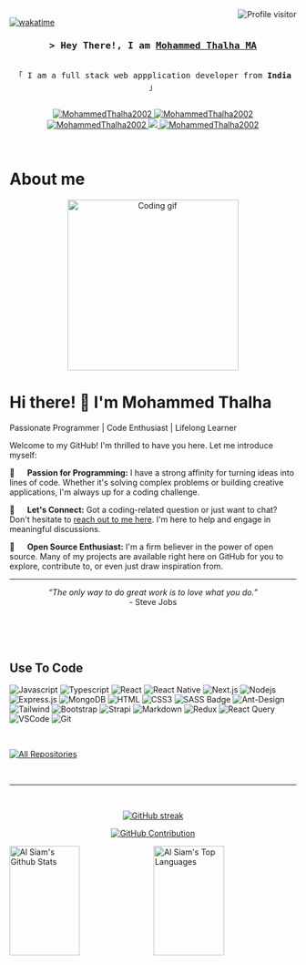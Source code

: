 <!--
<h2 align="center">
  Welcome to Al Siam World!
  <img src="https://media.giphy.com/media/hvRJCLFzcasrR4ia7z/giphy.gif" width="28">
</h2>
-->

<!--
<p align="center">
  <a href="https://github.com/MohammedThalha2002"><img src="https://readme-typing-svg.herokuapp.com/?lines=Self%20Taught%20Programmer;Front%20End%20Developer;1.5%2B%20years%20of%20coding%20experience;Always%20learning%20new%20things&center=true&width=380&height=45"></a>
</p>

 -->

<a href="https://komarev.com/ghpvc/?username=MohammedThalha2002">
  <img align="right" src="https://komarev.com/ghpvc/?username=MohammedThalha2002&label=Visitors&color=0e75b6&style=flat" alt="Profile visitor" />
</a>

[![wakatime](https://wakatime.com/badge/user/eebb3dd8-d9b2-40de-9b88-6fd6cac99dbc.svg)](https://wakatime.com/@eebb3dd8-d9b2-40de-9b88-6fd6cac99dbc)

<!-- Intro  -->
<h3 align="center">
        <samp>&gt; Hey There!, I am
                <b><a target="_blank" href="https://github.com/MohammedThalha2002">Mohammed Thalha MA</a></b>
        </samp>
</h3>

<p align="center"> 
  <samp>
    <br>
    「 I am a full stack web appplication developer from <b>India</b> 」
    <br>
    <br>
  </samp>
</p>

<p align="center">
 <a href="https://www.linkedin.com/in/mohammed-thalha-a258a81b6/" target="blank">
  <img src="https://img.shields.io/badge/Website-DC143C?style=for-the-badge&logo=medium&logoColor=white" alt="MohammedThalha2002" />
 </a>
 <a href="https://www.linkedin.com/in/mohammed-thalha-a258a81b6/" target="_blank">
  <img src="https://img.shields.io/badge/LinkedIn-0077B5?style=for-the-badge&logo=linkedin&logoColor=white" alt="MohammedThalha2002"/>
 </a>
 <a href="https://dev.to" target="_blank">
  <img src="https://img.shields.io/badge/dev.to-0A0A0A?style=for-the-badge&logo=dev.to&logoColor=white" alt="MohammedThalha2002" />
 </a>
 <a href="https://twitter.com" target="_blank">
  <img src="https://img.shields.io/badge/Twitter-1DA1F2?style=for-the-badge&logo=twitter&logoColor=white" />
 </a>
 <a href="https://instagram.com/MohammedThalha2002.dev" target="_blank">
  <img src="https://img.shields.io/badge/Instagram-fe4164?style=for-the-badge&logo=instagram&logoColor=white" alt="MohammedThalha2002" />
 </a> 
</p>
<br />

<!-- About Section -->

# About me

<p align="center">
  <img width="300" src="https://media4.giphy.com/media/v1.Y2lkPTc5MGI3NjExeTZ1ZWR1MWt0OHc2czJ6MjBmZm95cjN0ZjJmYWhxaGlwZWJ2eG56bCZlcD12MV9naWZzX3NlYXJjaCZjdD1n/13HgwGsXF0aiGY/giphy.gif" alt="Coding gif" />
</p>

# Hi there! 👋 I'm Mohammed Thalha

Passionate Programmer | Code Enthusiast | Lifelong Learner

Welcome to my GitHub! I'm thrilled to have you here. Let me introduce myself:

🚀 &emsp; **Passion for Programming:** I have a strong affinity for turning ideas into lines of code. Whether it's solving complex problems or building creative applications, I'm always up for a coding challenge.

💬 &emsp; **Let's Connect:** Got a coding-related question or just want to chat? Don't hesitate to [reach out to me here](https://github.com/MohammedThalha2002). I'm here to help and engage in meaningful discussions.

🌟 &emsp; **Open Source Enthusiast:** I'm a firm believer in the power of open source. Many of my projects are available right here on GitHub for you to explore, contribute to, or even just draw inspiration from.

---

<p align="center">
  <i>“The only way to do great work is to love what you do.”</i><br/>
  - Steve Jobs
</p>

<br/>
<br/>
<br/>

## Use To Code

![Javascript](https://img.shields.io/badge/Javascript-F0DB4F?style=for-the-badge&labelColor=black&logo=javascript&logoColor=F0DB4F)
![Typescript](https://img.shields.io/badge/Typescript-007acc?style=for-the-badge&labelColor=black&logo=typescript&logoColor=007acc)
![React](https://img.shields.io/badge/-React-61DBFB?style=for-the-badge&labelColor=black&logo=react&logoColor=61DBFB)
![React Native](https://img.shields.io/badge/React_Native-20232A?style=for-the-badge&logo=react&logoColor=61DAFB)
![Next.js](https://img.shields.io/badge/next.js-000000?style=for-the-badge&logo=nextdotjs&logoColor=white)
![Nodejs](https://img.shields.io/badge/Nodejs-3C873A?style=for-the-badge&labelColor=black&logo=node.js&logoColor=3C873A)
![Express.js](https://img.shields.io/badge/Express.js-000000?style=for-the-badge&logo=express&logoColor=white)
![MongoDB](https://img.shields.io/badge/MongoDB-4EA94B?style=for-the-badge&logo=mongodb&logoColor=white)
![HTML](https://img.shields.io/badge/HTML5-E34F26?style=for-the-badge&logo=html5&logoColor=white)
![CSS3](https://img.shields.io/badge/CSS3-1572B6?style=for-the-badge&logo=css3&logoColor=white)
![SASS Badge](https://img.shields.io/badge/Sass-CC6699?style=for-the-badge&logo=sass&logoColor=white)
![Ant-Design](https://img.shields.io/badge/AntDesign-0170FE?style=for-the-badge&logo=antdesign&logoColor=white)
![Tailwind](https://img.shields.io/badge/Tailwind_CSS-092749?style=for-the-badge&logo=tailwindcss&logoColor=06B6D4&labelColor=000000)
![Bootstrap](https://img.shields.io/badge/Bootstrap-563D7C?style=for-the-badge&logo=bootstrap&logoColor=white)
![Strapi](https://img.shields.io/badge/strapi-2E7EEA?style=for-the-badge&logo=strapi&logoColor=white)
![Markdown](https://img.shields.io/badge/Markdown-000000?style=for-the-badge&logo=markdown&logoColor=white)
![Redux](https://img.shields.io/badge/Redux-593D88?style=for-the-badge&logo=redux&logoColor=white)
![React Query](https://img.shields.io/badge/-React_Query-FF4154?style=for-the-badge&logo=react%20query&logoColor=white)
![VSCode](https://img.shields.io/badge/Visual_Studio-0078d7?style=for-the-badge&logo=visual%20studio&logoColor=white)
![Git](https://img.shields.io/badge/Git-F05032?style=for-the-badge&logo=git&logoColor=white)

<br/>

<p align="left">
  <a href="https://github.com/MohammedThalha2002?tab=repositories" target="_blank"><img alt="All Repositories" title="All Repositories" src="https://img.shields.io/badge/-All%20Repos-2962FF?style=for-the-badge&logo=koding&logoColor=white"/></a>
</p>

<br/>
<hr/>
<br/>

<p align="center">
  <a href="https://github.com/MohammedThalha2002">
    <img src="https://github-readme-streak-stats.herokuapp.com/?user=MohammedThalha2002&theme=radical&border=7F3FBF&background=0D1117" alt="GitHub streak"/>
  </a>
</p>

<p align="center">
  <a href="https://github.com/MohammedThalha2002">
    <img src="https://github-profile-summary-cards.vercel.app/api/cards/profile-details?username=MohammedThalha2002&theme=radical" alt="GitHub Contribution"/>
  </a>
</p>

<a> 
    <a href="https://github.com/MohammedThalha2002"><img alt="Al Siam's Github Stats" src="https://denvercoder1-github-readme-stats.vercel.app/api?username=MohammedThalha2002&show_icons=true&count_private=true&theme=react&border_color=7F3FBF&bg_color=0D1117&title_color=F85D7F&icon_color=F8D866" height="192px" width="49.5%"/></a>
  <a href="https://github.com/MohammedThalha2002"><img alt="Al Siam's Top Languages" src="https://denvercoder1-github-readme-stats.vercel.app/api/top-langs/?username=MohammedThalha2002&langs_count=8&layout=compact&theme=react&border_color=7F3FBF&bg_color=0D1117&title_color=F85D7F&icon_color=F8D866" height="192px" width="49.5%"/></a>
  <br/>
</a>

<!-- ![Al Siam's Graph](https://github-readme-activity-graph.cyclic.app/graph?username=MohammedThalha2002&custom_title=Al%20Siam's%20GitHub%20Activity%20Graph&bg_color=0D1117&color=7F3FBF&line=7F3FBF&point=7F3FBF&area_color=FFFFFF&title_color=FFFFFF&area=true) -->
